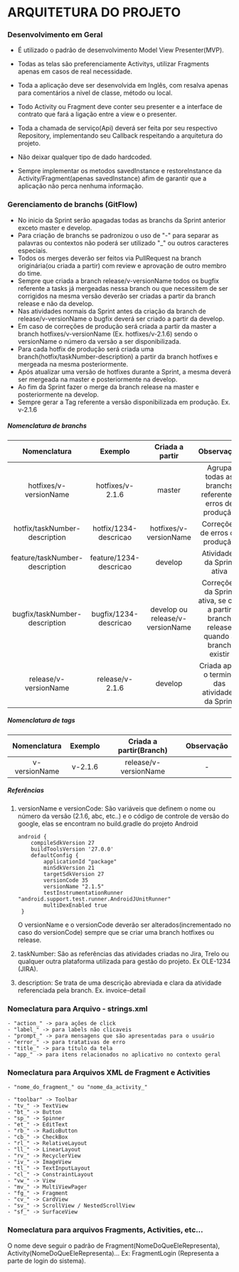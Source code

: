# ARQUITETURA DO PROJETO

### Desenvolvimento em Geral

- É utilizado o padrão de desenvolvimento Model View Presenter(MVP).

- Todas as telas são preferenciamente Activitys, utilizar Fragments apenas em casos de real necessidade. 

- Toda a aplicação deve ser desenvolvida em Inglês, com resalva apenas para comentários a nivel de classe, método ou local.

- Todo Activity ou Fragment deve conter seu presenter e a interface de contrato que fará a ligação entre a view e o presenter.

- Toda a chamada de serviço(Api) deverá ser feita por seu respectivo Repository, implementando seu Callback respeitando a arquitetura do projeto. 

- Não deixar qualquer tipo de dado hardcoded.

- Sempre implementar os metodos savedInstance e restoreInstance 
da Activity/Fragment(apenas savedInstance) afim de garantir que a aplicação não perca nenhuma informação. 

### Gerenciamento de branchs (GitFlow)

- No inicio da Sprint serão apagadas todas as branchs da Sprint anterior exceto master e develop.
- Para criação de branchs se padronizou o uso de "-" para separar as palavras ou contextos 
não poderá ser utilizado "_" ou outros caracteres especiais.
- Todos os merges deverão ser feitos via PullRequest na branch originária(ou criada a partir) 
com review e aprovação de outro membro do time.
- Sempre que criada a branch release/v-versionName todos os bugfix referente a 
tasks já mergeadas nessa branch ou que necessitem de ser corrigidos na mesma versão deverão ser criadas a partir da branch release e não da develop.
- Nas atividades normais da Sprint antes da criação da branch de release/v-versionName o bugfix deverá ser criado a partir da develop.
- Em caso de correções de produção será criada a partir da master a branch hotfixes/v-versionName (Ex. hotfixes/v-2.1.6) 
  sendo o versionName o número da versão a ser disponibilizada.
- Para cada hotfix de produção será criada uma branch(hotfix/taskNumber-description) a partir da branch hotfixes e mergeada na mesma posteriormente.
- Após atualizar uma versão de hotfixes durante a Sprint, a mesma deverá ser mergeada na master e posteriormente na develop.
- Ao fim da Sprint fazer o merge da branch release na master e posteriormente na develop.
- Sempre gerar a Tag referente a versão disponibilizada em produção. Ex. v-2.1.6

##### Nomenclatura de branchs

| Nomenclatura                    | Exemplo                | Criada a partir                  | Observação                                                                         |
| :---------------------------:   |:----------------------:|:--------------------------------:|:---------------------------------------------------------------------------------: |
| hotfixes/v-versionName          |hotfixes/v-2.1.6        | master                           | Agrupa todas as branchs referente a erros de produção                              |
| hotfix/taskNumber-description   |hotfix/1234-descricao   | hotfixes/v-versionName           | Correções de erros de produção                                                     |
| feature/taskNumber-description  |feature/1234-descricao  | develop                          | Atividades da Sprint ativa                                                         |
| bugfix/taskNumber-description   |bugfix/1234-descricao   | develop ou release/v-versionName | Correções da Sprint ativa, se cria a partir branch release quando a branch existir |
| release/v-versionName           |release/v-2.1.6         | develop                          | Criada após o termino das atividades da Sprint                                     |
                   
                                     
 ##### Nomenclatura de tags
 
 | Nomenclatura                    | Exemplo                | Criada a partir(Branch)          | Observação                                                                         |
 | :---------------------------:   |:----------------------:|:--------------------------------:|:------------: |
 | v-versionName                   |v-2.1.6                 | release/v-versionName            |      -        |
 
                                                                          
##### Referências                                    
1. versionName e versionCode:
   São variáveis que definem o nome ou número da versão (2.1.6, abc, etc..) e o 
   código de controle de versão do google, elas se encontram no build.gradle do projeto Android
   ```
   android {
       compileSdkVersion 27
       buildToolsVersion '27.0.0'
       defaultConfig {
           applicationId "package"
           minSdkVersion 21
           targetSdkVersion 27
           versionCode 35
           versionName "2.1.5"
           testInstrumentationRunner "android.support.test.runner.AndroidJUnitRunner"
           multiDexEnabled true
    }
   ```
   O versionName e o versionCode deverão ser alterados(incrementado no caso do versionCode) 
   sempre que se criar uma branch hotfixes ou release.
   
2. taskNumber:
   São as referências das atividades criadas no Jira, Trelo ou qualquer outra plataforma 
   utilizada para gestão do projeto. Ex OLE-1234 (JIRA).
 
3.  description:
    Se trata de uma descrição abreviada e clara da atividade referenciada pela branch. Ex. invoice-detail

### Nomeclatura para Arquivo - strings.xml

    - "action_" -> para ações de click
    - "label_" -> para labels não clicaveis
    - "prompt_" -> para mensagens que são apresentadas para o usuário
    - "error_" -> para tratativas de erro
    - "title_" -> para título da tela
    - "app_" -> para itens relacionados no aplicativo no contexto geral
    

### Nomeclatura para Arquivos XML de Fragment e Activities

    - "nome_do_fragment_" ou "nome_da_activity_"

    - "toolbar" -> Toolbar
    - "tv_" -> TextView
    - "bt_" -> Button
    - "sp_" -> Spinner
    - "et_" -> EditText
    - "rb_" -> RadioButton
    - "cb_" -> CheckBox
    - "rl_" -> RelativeLayout
    - "ll_" -> LinearLayout
    - "rv_" -> RecyclerView
    - "iv_" -> ImageView
    - "tl_" -> TextInputLayout
    - "cl_" -> ConstraintLayout
    - "vw_" -> View
    - "mv_" -> MultiViewPager
    - "fg_" -> Fragment
    - "cv_" -> CardView
    - "sv_" -> ScrollView / NestedScrollView
    - "sf_" -> SurfaceView

### Nomeclatura para arquivos Fragments, Activities, etc...

O nome deve seguir o padrão de Fragment(NomeDoQueEleRepresenta), Activity(NomeDoQueEleRepresenta)...
Ex: FragmentLogin (Representa a parte de login do sistema).
